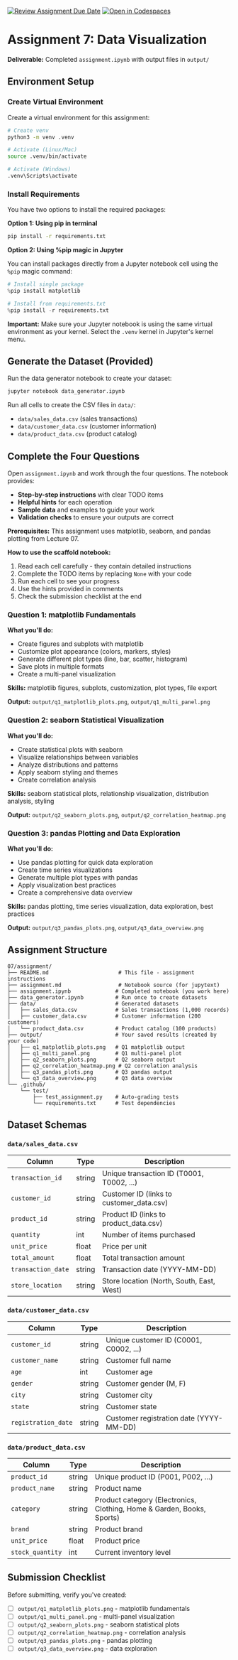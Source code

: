 [![Review Assignment Due Date](https://classroom.github.com/assets/deadline-readme-button-22041afd0340ce965d47ae6ef1cefeee28c7c493a6346c4f15d667ab976d596c.svg)](https://classroom.github.com/a/hbukmS0M)
[![Open in Codespaces](https://classroom.github.com/assets/launch-codespace-2972f46106e565e64193e422d61a12cf1da4916b45550586e14ef0a7c637dd04.svg)](https://classroom.github.com/open-in-codespaces?assignment_repo_id=21367762)
# Assignment 7: Data Visualization

**Deliverable:** Completed `assignment.ipynb` with output files in `output/`

## Environment Setup

### Create Virtual Environment

Create a virtual environment for this assignment:

```bash
# Create venv
python3 -m venv .venv

# Activate (Linux/Mac)
source .venv/bin/activate

# Activate (Windows)
.venv\Scripts\activate
```

### Install Requirements

You have two options to install the required packages:

**Option 1: Using pip in terminal**
```bash
pip install -r requirements.txt
```

**Option 2: Using %pip magic in Jupyter**

You can install packages directly from a Jupyter notebook cell using the `%pip` magic command:

```python
# Install single package
%pip install matplotlib

# Install from requirements.txt
%pip install -r requirements.txt
```

**Important:** Make sure your Jupyter notebook is using the same virtual environment as your kernel. Select the `.venv` kernel in Jupyter's kernel menu.

## Generate the Dataset (Provided)

Run the data generator notebook to create your dataset:

```bash
jupyter notebook data_generator.ipynb
```

Run all cells to create the CSV files in `data/`:
- `data/sales_data.csv` (sales transactions)
- `data/customer_data.csv` (customer information)
- `data/product_data.csv` (product catalog)

## Complete the Four Questions

Open `assignment.ipynb` and work through the four questions. The notebook provides:

- **Step-by-step instructions** with clear TODO items
- **Helpful hints** for each operation
- **Sample data** and examples to guide your work
- **Validation checks** to ensure your outputs are correct

**Prerequisites:** This assignment uses matplotlib, seaborn, and pandas plotting from Lecture 07.

**How to use the scaffold notebook:**
1. Read each cell carefully - they contain detailed instructions
2. Complete the TODO items by replacing `None` with your code
3. Run each cell to see your progress
4. Use the hints provided in comments
5. Check the submission checklist at the end

### Question 1: matplotlib Fundamentals

**What you'll do:**
- Create figures and subplots with matplotlib
- Customize plot appearance (colors, markers, styles)
- Generate different plot types (line, bar, scatter, histogram)
- Save plots in multiple formats
- Create a multi-panel visualization

**Skills:** matplotlib figures, subplots, customization, plot types, file export

**Output:** `output/q1_matplotlib_plots.png`, `output/q1_multi_panel.png`

### Question 2: seaborn Statistical Visualization

**What you'll do:**
- Create statistical plots with seaborn
- Visualize relationships between variables
- Analyze distributions and patterns
- Apply seaborn styling and themes
- Create correlation analysis

**Skills:** seaborn statistical plots, relationship visualization, distribution analysis, styling

**Output:** `output/q2_seaborn_plots.png`, `output/q2_correlation_heatmap.png`

### Question 3: pandas Plotting and Data Exploration

**What you'll do:**
- Use pandas plotting for quick data exploration
- Create time series visualizations
- Generate multiple plot types with pandas
- Apply visualization best practices
- Create a comprehensive data overview

**Skills:** pandas plotting, time series visualization, data exploration, best practices

**Output:** `output/q3_pandas_plots.png`, `output/q3_data_overview.png`

## Assignment Structure

```
07/assignment/
├── README.md                      # This file - assignment instructions
├── assignment.md                  # Notebook source (for jupytext)
├── assignment.ipynb              # Completed notebook (you work here)
├── data_generator.ipynb          # Run once to create datasets
├── data/                         # Generated datasets
│   ├── sales_data.csv            # Sales transactions (1,000 records)
│   ├── customer_data.csv         # Customer information (200 customers)
│   └── product_data.csv          # Product catalog (100 products)
├── output/                       # Your saved results (created by your code)
│   ├── q1_matplotlib_plots.png   # Q1 matplotlib output
│   ├── q1_multi_panel.png        # Q1 multi-panel plot
│   ├── q2_seaborn_plots.png      # Q2 seaborn output
│   ├── q2_correlation_heatmap.png # Q2 correlation analysis
│   ├── q3_pandas_plots.png       # Q3 pandas output
│   └── q3_data_overview.png      # Q3 data overview
└── .github/
    └── test/
        ├── test_assignment.py    # Auto-grading tests
        └── requirements.txt      # Test dependencies
```

## Dataset Schemas

### `data/sales_data.csv`

| Column | Type | Description |
|--------|------|-------------|
| `transaction_id` | string | Unique transaction ID (T0001, T0002, ...) |
| `customer_id` | string | Customer ID (links to customer_data.csv) |
| `product_id` | string | Product ID (links to product_data.csv) |
| `quantity` | int | Number of items purchased |
| `unit_price` | float | Price per unit |
| `total_amount` | float | Total transaction amount |
| `transaction_date` | string | Transaction date (YYYY-MM-DD) |
| `store_location` | string | Store location (North, South, East, West) |

### `data/customer_data.csv`

| Column | Type | Description |
|--------|------|-------------|
| `customer_id` | string | Unique customer ID (C0001, C0002, ...) |
| `customer_name` | string | Customer full name |
| `age` | int | Customer age |
| `gender` | string | Customer gender (M, F) |
| `city` | string | Customer city |
| `state` | string | Customer state |
| `registration_date` | string | Customer registration date (YYYY-MM-DD) |

### `data/product_data.csv`

| Column | Type | Description |
|--------|------|-------------|
| `product_id` | string | Unique product ID (P001, P002, ...) |
| `product_name` | string | Product name |
| `category` | string | Product category (Electronics, Clothing, Home & Garden, Books, Sports) |
| `brand` | string | Product brand |
| `unit_price` | float | Product price |
| `stock_quantity` | int | Current inventory level |

## Submission Checklist

Before submitting, verify you've created:

- [ ] `output/q1_matplotlib_plots.png` - matplotlib fundamentals
- [ ] `output/q1_multi_panel.png` - multi-panel visualization
- [ ] `output/q2_seaborn_plots.png` - seaborn statistical plots
- [ ] `output/q2_correlation_heatmap.png` - correlation analysis
- [ ] `output/q3_pandas_plots.png` - pandas plotting
- [ ] `output/q3_data_overview.png` - data exploration